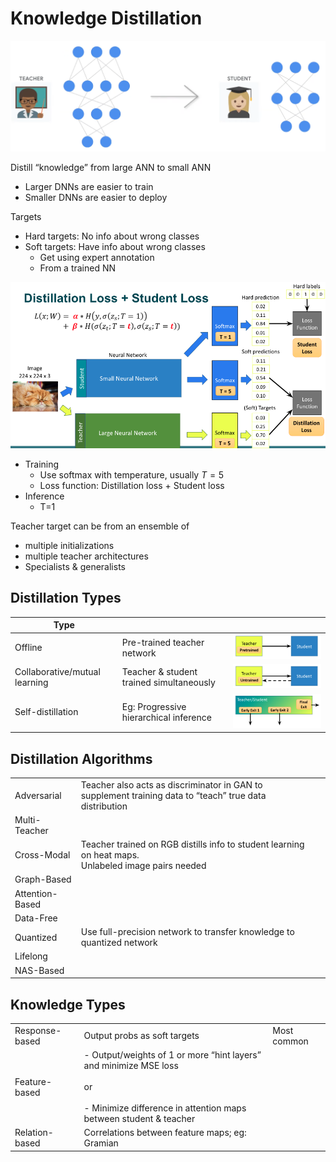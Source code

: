 # Knowledge Distillation

![](assets/knowledge_distillation.png)

Distill “knowledge” from large ANN to small ANN

- Larger DNNs are easier to train
- Smaller DNNs are easier to deploy

Targets

- Hard targets: No info about wrong classes
- Soft targets: Have info about wrong classes
  - Get using expert annotation
  - From a trained NN

![image-20240516164935232](./assets/image-20240516164935232.png)

- Training
  - Use softmax with temperature, usually $T=5$ 
  - Loss function: Distillation loss + Student loss
- Inference
  - T=1

Teacher target can be from an ensemble of

- multiple initializations
- multiple teacher architectures
- Specialists & generalists

## Distillation Types

| Type                          |                                          |                                                              |
| ----------------------------- | ---------------------------------------- | ------------------------------------------------------------ |
| Offline                       | Pre-trained teacher network              | ![image-20240516171550952](./assets/image-20240516171550952.png) |
| Collaborative/mutual learning | Teacher & student trained simultaneously | ![image-20240516171557459](./assets/image-20240516171557459.png) |
| Self-distillation             | Eg: Progressive hierarchical inference   | ![image-20240516171459334](./assets/image-20240516171459334.png) |

## Distillation Algorithms

|                 |                                                              |      |
| --------------- | ------------------------------------------------------------ | ---- |
| Adversarial     | Teacher also acts as discriminator in GAN to supplement training data to “teach” true data distribution |      |
| Multi-Teacher   |                                                              |      |
| Cross-Modal     | Teacher trained on RGB distills info to student learning on heat maps.<br />Unlabeled image pairs needed |      |
| Graph-Based     |                                                              |      |
| Attention-Based |                                                              |      |
| Data-Free       |                                                              |      |
| Quantized       | Use full-precision network to transfer knowledge to quantized network |      |
| Lifelong        |                                                              |      |
| NAS-Based       |                                                              |      |

## Knowledge Types

|                |                                                              |             |
| -------------- | ------------------------------------------------------------ | ----------- |
| Response-based | Output probs as soft targets                                 | Most common |
| Feature-based  | - Output/weights of 1 or more “hint layers” and minimize MSE loss<br /><br />or<br /><br />- Minimize difference in attention maps between student & teacher |             |
| Relation-based | Correlations between feature maps; eg: Gramian               |             |

